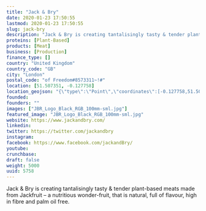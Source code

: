 ```yaml
---
title: "Jack & Bry"
date: 2020-01-23 17:50:55
lastmod: 2020-01-23 17:50:55
slug: jack-bry
description: "Jack & Bry is creating tantalisingly tasty & tender plant-based meats made from Jackfruit – a nutritious wonder-fruit, that is natural, full of flavour, high in fibre and palm oil free. ​"
proteins: [Plant-Based]
products: [Meat]
business: [Production]
finance_type: []
country: "United Kingdom"
country_code: "GB"
city: "London"
postal_code: "of Freedom#8573311~!#"
location: [51.507351, -0.127758]
location_geojson: "{\"type\":\"Point\",\"coordinates\":[-0.127758,51.507351]}"
founded: 
founders: ""
images: ["JBR_Logo_Black_RGB_100mm-sml.jpg"]
featured_image: "JBR_Logo_Black_RGB_100mm-sml.jpg"
website: https://www.jackandbry.com/
linkedin: 
twitter: https://twitter.com/jackandbry
instagram: 
facebook: https://www.facebook.com/jackandBry/
youtube: 
crunchbase: 
draft: false
weight: 5000
uuid: 5758
---
```

Jack & Bry is creating tantalisingly tasty & tender plant-based meats made from Jackfruit – a nutritious wonder-fruit, that is natural, full of flavour, high in fibre and palm oil free. ​
